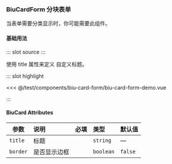 ### BiuCardForm 分块表单

当表单需要分类显示时，你可能需要此组件。

#### 基础用法

<demo-block>
::: slot source
<BiuCardFormDemo></BiuCardFormDemo>
:::

使用 title 属性来定义 自定义标题。

::: slot highlight

<<< @/test/components/biu-card-form/biu-card-form-demo.vue

:::
</demo-block>

#### BiuCard Attributes

| 参数     | 说明         | 必填                                | 类型      | 默认值  |
| -------- | :----------- | :---------------------------------- | :-------- | :------ |
| `title`  | 标题         | <el-checkbox></el-checkbox>         | `string`  | —       |
| `border` | 是否显示边框 | <el-checkbox checked></el-checkbox> | `boolean` | `false` |

